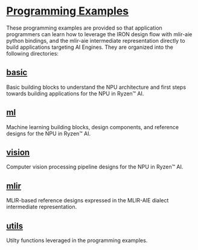 <!---//===- README.md --------------------------*- Markdown -*-===//
//
// This file is licensed under the Apache License v2.0 with LLVM Exceptions.
// See https://llvm.org/LICENSE.txt for license information.
// SPDX-License-Identifier: Apache-2.0 WITH LLVM-exception
//
// Copyright (C) 2024, Advanced Micro Devices, Inc.
// 
//===----------------------------------------------------------------------===//-->

# <ins>Programming Examples</ins>

These programming examples are provided so that application programmers can learn how to leverage the IRON design flow with mlir-aie python bindings, and the mlir-aie intermediate representation directly to build applications targeting AI Engines. They are organized into the following directories:

## [basic](./basic) 

Basic building blocks to understand the NPU architecture and first steps towards building applications for the NPU in Ryzen™ AI. 

## [ml](./ml)

Machine learning building blocks, design components, and reference designs for the NPU in Ryzen™ AI. 

## [vision](./vision)

Computer vision processing pipeline designs for the NPU in Ryzen™ AI.

## [mlir](./mlir)

MLIR-based reference designs expressed in the MLIR-AIE dialect intermediate representation.

## [utils](./utils)

Utilty functions leveraged in the programming examples. 